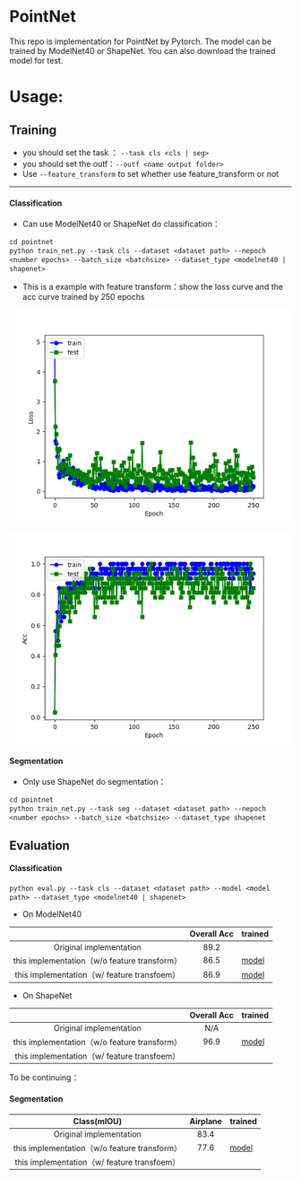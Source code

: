 # PointNet

This repo is implementation for PointNet by Pytorch. The model can be trained by ModelNet40 or ShapeNet. You can also download the trained model for test.

  # Usage:

  ## Training 

  - you should set the task ： `--task cls <cls | seg>`  
  - you should set the outf：`--outf <name output folder>`
  - Use `--feature_transform` to set whether use feature_transform or not

------

#### Classification

- Can use ModelNet40 or ShapeNet do classification：

```
cd pointnet
python train_net.py --task cls --dataset <dataset path> --nepoch <number epochs> --batch_size <batchsize> --dataset_type <modelnet40 | shapenet>
```

-  This is a example with feature transform：show the loss curve and the acc curve trained by 250 epochs

![](imgs/cls_loss_2020-09-17.png)

![](imgs/cls_acc_2020-09-17.png)



#### Segmentation

- Only use ShapeNet do segmentation：

```
cd pointnet
python train_net.py --task seg --dataset <dataset path> --nepoch <number epochs> --batch_size <batchsize> --dataset_type shapenet
```



  ## Evaluation

#### Classification

```
python eval.py --task cls --dataset <dataset path> --model <model path> --dataset_type <modelnet40 | shapenet>
```

- On ModelNet40

|                                              | Overall Acc | trained                                                      |
| :------------------------------------------: | :---------: | ------------------------------------------------------------ |
|           Original implementation            |    89.2     |                                                              |
| this implementation（w/o feature transform） |    86.5     | [model](https://github.com/adrien-Chen/pointnet_by_dw/blob/master/cls/cls_model_249.pth) |
| this implementation（w/ feature transfoem）  |    86.9     | [model](https://github.com/adrien-Chen/pointnet_by_dw/blob/master/cls/cls_model_246.pth) |



- On ShapeNet

|                                              | Overall Acc | trained                                                      |
| :------------------------------------------: | :---------: | ------------------------------------------------------------ |
|           Original implementation            |     N/A     |                                                              |
| this implementation（w/o feature transform） |    96.9     | [model](https://github.com/adrien-Chen/pointnet_by_dw/tree/master/cls) |
| this implementation（w/ feature transfoem）  |             |                                                              |

To be continuing：

#### Segmentation

|                 Class(mIOU)                  | Airplane | trained                                                      |
| :------------------------------------------: | :------: | ------------------------------------------------------------ |
|           Original implementation            |   83.4   |                                                              |
| this implementation（w/o feature transform） |   77.6   | [model](https://github.com/adrien-Chen/pointnet_by_dw/tree/master/cls) |
| this implementation（w/ feature transfoem）  |          |                                                              |



